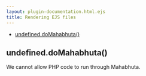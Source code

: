 ```yaml
---
layout: plugin-documentation.html.ejs
title: Rendering EJS files
---
```

  - [undefined.doMahabhuta()](#undefineddomahabhuta)

## undefined.doMahabhuta()

  We cannot allow PHP code to run through Mahabhuta.

